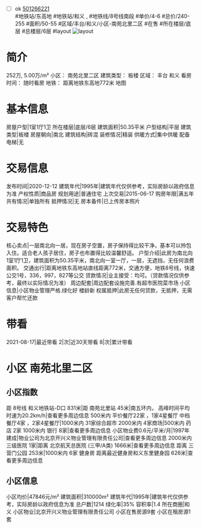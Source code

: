 - [ ] ok [501266221](https://bj.5i5j.com/ershoufang/501266221.html)  
 #地铁站/东高地 #地铁站/和义 ,  #地铁线/8号线南段
#单价/4-6 #总价/240-255 #面积/50-55   #区域/丰台/和义/小区-南苑北里二区 #在售 #所在楼层/底层 #总楼层/6层 #layout 
![layout](http://image2a.5i5j.com/bdir/layout/97e19dec191e457ab54bc23cfa6293b9.jpg_P5.jpg) 
# 简介 
 252万,  5.00万/m² 
小区： 南苑北里二区
建筑类型： 板楼
区域： 丰台 和义
看房时间： 随时看房
地铁： 距离地铁东高地772米 地图
# 基本信息 
 房屋户型|1室1厅1卫
所在楼层|底层/6层
建筑面积|50.35平米
户型结构|平层
建筑类型|板楼
房屋朝向|南北
建筑结构|砖混
装修情况|精装
供暖方式|集中供暖
配备电梯|无
# 交易信息 
 发布时间|2020-12-12
建筑年代|1995年|建筑年代仅供参考，实际房龄以政府信息为准
产权性质|商品房
规划用途|普通住宅
上次交易|2015-06-17
购房年限|满五年
共有情况|单独所有
抵押情况|无
房本备件|已上传房本照片
# 交易特色 
 核心卖点|一层南北向一居，现在房子空置，房子保持得比较干净，基本可以拎包入住。适合老人孩子居住，房子也布置得比较温馨舒适。
户型介绍|此房为南北向1室1厅1卫，建筑面积为50.35平米，南北向一室一厅，一层，无遮挡，无任何浪费面积。
交通出行|距离地铁东高地站直线距离772米，交通方便，地铁8号线，快速公交1号，336，997，827等公交
贷款情况|业主接受：均可。（贷款情况仅供参考，最终以实际情况为准）
周边配套|周边配套设施完善.有超市医院菜市场
小区信息|小区物业管理严格.绿化好 楼龄新
权属抵押|此房无任何贷款，无抵押，无需客户帮忙还款
# 带看 
 2021-08-17|最近带看	 2|次|近30天带看	 8|次|累计带看
# 小区 南苑北里二区
## 小区指数 
 距 8号线 和义地铁站-D口 831米|距 南苑北里站 45米|南五环内， 高峰时间平均时速为20.2km/h|查看更多周边信息
500米内 平价餐厅22家 ，1家4星餐厅
中档餐厅4家 ，2家4星餐厅|1000米内 31家综合超市
2000米内 4家商场|500米内 药店 2家
1000米内 银行 8家|查看更多周边信息
小区物业费0.6元/平米/月|1997年建成|物业公司为北京开兴义物业管理有限责任公司|查看更多周边信息
2000米内 三级医院 1家|距离 北京航天总医院 (三甲/A类) 1666米|查看更多周边信息
距离 三营门公园 253米|1000米内 6家 健身房
距离最近健身房和义东里健身园 626米|查看更多周边信息
## 小区信息 
 小区均价|47846元/m²
建筑面积|310000m²
建筑年代|1995年|建筑年代仅供参考，实际房龄以政府信息为准
总户数|1214
绿化率|35%
容积率|1.4
所在商圈|和义
小区物业|北京开兴义物业管理有限责任公司
小区在售房源9套
小区在租房源1套
